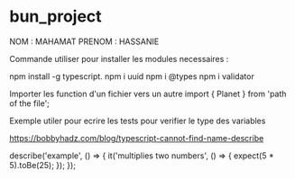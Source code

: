 # bun_project
NOM : MAHAMAT
PRENOM : HASSANIE

Commande utiliser pour installer les modules necessaires :

npm install -g typescript.
npm i uuid
npm i @types
npm i validator

Importer les function d'un fichier vers un autre 
import { Planet } from 'path of the file';

Exemple utiler pour ecrire les tests pour verifier le type des variables

https://bobbyhadz.com/blog/typescript-cannot-find-name-describe

describe('example', () => {
  it('multiplies two numbers', () => {
    expect(5 * 5).toBe(25);
  });
});
